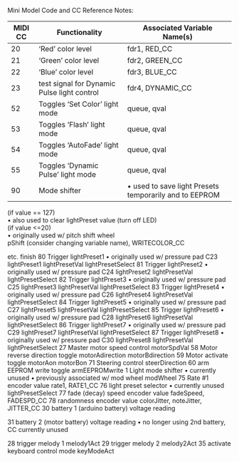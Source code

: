 

Mini Model Code and CC Reference Notes:

MIDI CC | Functionality | Associated Variable Name(s)
------------- | ------------- | ------------- 
20 | ‘Red’ color level | fdr1, RED_CC
21 | ‘Green’ color level | fdr2, GREEN_CC
22 | ‘Blue’ color level | fdr3, BLUE_CC
23 |  test signal for Dynamic Pulse light control | fdr4, DYNAMIC_CC
52 |  Toggles ‘Set Color’ light mode | queue, qval
53 |  Toggles ‘Flash’ light mode | queue, qval
54 | Toggles ‘AutoFade’ light mode | queue, qval
55 | Toggles ‘Dynamic Pulse’ light mode | queue, qval
90 | Mode shifter | • used to save light Presets temporarily and to EEPROM <br/>
(if value == 127)<br/>
• also used to clear lightPreset value (turn off LED)<br/>
(if value <=20)<br/>
• originally used w/ pitch shift wheel<br/>
pShift (consider changing variable name), WRITECOLOR_CC<br/>

etc. finish 
80
Trigger lightPreset1
• originally used w/ pressure pad C23
lightPreset1
lightPresetVal
lightPresetSelect
81
Trigger lightPreset2
• originally used w/ pressure pad C24
lightPreset2
lightPresetVal
lightPresetSelect
82
Trigger lightPreset3
• originally used w/ pressure pad C25
lightPreset3
lightPresetVal
lightPresetSelect
83
Trigger lightPreset4
• originally used w/ pressure pad C26
lightPreset4
lightPresetVal
lightPresetSelect
84
Trigger lightPreset5
• originally used w/ pressure pad C27
lightPreset5
lightPresetVal
lightPresetSelect
85
Trigger lightPreset6
• originally used w/ pressure pad C28
lightPreset6
lightPresetVal
lightPresetSelect
86
Trigger lightPreset7
• originally used w/ pressure pad C29
lightPreset7
lightPresetVal
lightPresetSelect
87
Trigger lightPreset8
• originally used w/ pressure pad C30
lightPreset8
lightPresetVal
lightPresetSelect
27
Master motor speed control
motorSpdVal
58
Motor reverse direction toggle
motorAdirection
motorBdirection
59
Motor activate toggle
motorAon
motorBon
71
Steering control
steerDirection
60
arm EEPROM write toggle
armEEPROMwrite
1
Light mode shifter
• currently unused
• previously associated w/ mod wheel
modWheel
75
Rate #1 encoder value
rate1, RATE1_CC
76
light preset selector
• currently unused
lightPresetSelect
77
fade (decay) speed encoder value
fadeSpeed, FADESPD_CC
78
randomness encoder value
colorJitter, noteJitter, JITTER_CC
30
battery 1 (arduino battery) voltage reading

31
battery 2 (motor battery) voltage reading
• no longer using 2nd battery, CC currently unused

28
trigger melody 1
melody1Act
29
trigger melody 2
melody2Act
35
activate keyboard control mode
keyModeAct
